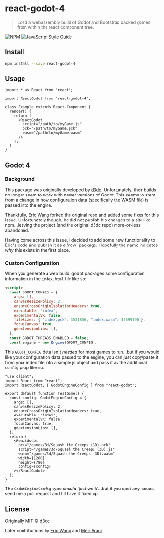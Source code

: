 # react-godot-4

> Load a webassembly build of Godot and Bootstrap packed games from within the react component tree.

[![NPM](https://img.shields.io/npm/v/react-godot.svg)](https://www.npmjs.com/package/react-godot) [![JavaScript Style Guide](https://img.shields.io/badge/code_style-standard-brightgreen.svg)](https://standardjs.com)

## Install

```bash
npm install --save react-godot-4
```

## Usage

```tsx
import * as React from "react";

import ReactGodot from "react-godot-4";

class Example extends React.Component {
  render() {
    return (
      <ReactGodot
        script="/path/to/myGame.js"
        pck="/path/to/myGame.pck"
        wasm="/path/to/myGame.wasm"
      />
    );
  }
}
```

## Godot 4

### Background

This package was originally developed by [d3dc](https://github.com/d3dc/react-godot). Unfortunately, their builds no longer seem to work with newer versions of Godot. This seems to stem from a change in how configuration data (specifically the WASM file) is passed into the engine.

Thankfully, [Eric Wang](https://github.com/ezwang/react-godot) forked the original repo and added some fixes for this issue. Unfortunately though, he did not publish his changes to a site like npm...leaving the project (and the original d3dc repo) more-or-less abandoned.

Having come across this issue, I decided to add some new functionality to Eric's code and publish it as a 'new' package. Hopefully the name indicates _why_ this exists in the first place.

### Custom Configuration

When you generate a web build, godot packages some configuration information in the `index.html` file like so:

```html
<script>
  const GODOT_CONFIG = {
    args: [],
    canvasResizePolicy: 2,
    ensureCrossOriginIsolationHeaders: true,
    executable: "index",
    experimentalVK: false,
    fileSizes: { "index.pck": 3531856, "index.wasm": 43699190 },
    focusCanvas: true,
    gdextensionLibs: [],
  };
  const GODOT_THREADS_ENABLED = false;
  const engine = new Engine(GODOT_CONFIG);
```

This `GODOT_CONFIG` data isn't _needed_ for most games to run...but if you would like your configuration data passed to the engine, you can just copy/paste it from your index file into a simple js object and pass it as the additional `config` prop like so:

```tsx
"use client";
import React from "react";
import ReactGodot, { GodotEngineConfig } from "react-godot";

export default function TestGame() {
  const config: GodotEngineConfig = {
    args: [],
    canvasResizePolicy: 2,
    ensureCrossOriginIsolationHeaders: true,
    executable: "index",
    experimentalVK: false,
    focusCanvas: true,
    gdextensionLibs: [],
  };
  return (
    <ReactGodot
      pck="/games/3d/Squash the Creeps (3D).pck"
      script="/games/3d/Squash the Creeps (3D).js"
      wasm="/games/3d/Squash the Creeps (3D).wasm"
      width={1200}
      height={780}
      config={config}
    ></ReactGodot>
  );
}
```

The `GodotEngineConfig` type _should_ 'just work'...but if you spot any issues, send me a pull request and I'll have it fixed up.

## License

Originally MIT © [d3dc](https://github.com/d3dc)

Later contributions by [Eric Wang](https://github.com/ezwang/react-godot) and [Meir Arani](https://github.com/MeirArani)
